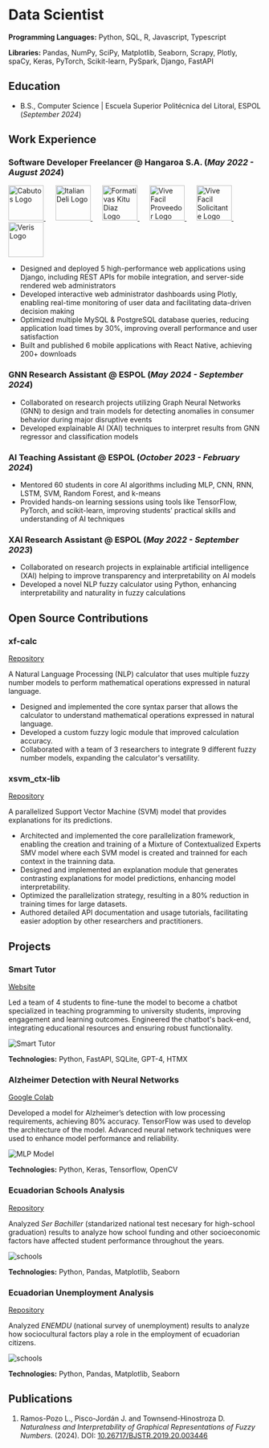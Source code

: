 # Data Scientist

**Programming Languages:** Python, SQL, R, Javascript, Typescript

**Libraries:** Pandas, NumPy, SciPy, Matplotlib, Seaborn, Scrapy, Plotly, spaCy, Keras, PyTorch, Scikit-learn, PySpark, Django, FastAPI


## Education

- B.S., Computer Science \| Escuela Superior Politécnica del Litoral, ESPOL (_September 2024_)


## Work Experience

### Software Developer Freelancer @ Hangaroa S.A. (_May 2022 - August 2024_)

<a href="https://play.google.com/store/apps/details?id=io.cabutos.starter.v1&pcampaignid=web_share">
<img src="/assets/img/cabutos.png" width="70" height="70" alt="Cabutos Logo">
</a>&nbsp;&nbsp;&nbsp;&nbsp;
<a href="https://play.google.com/store/apps/details?id=com.innovasystem.pizzeria&pcampaignid=web_share">
<img src="/assets/img/pizza.png" width="70" height="70" alt="Italian Deli Logo">
</a>&nbsp;&nbsp;&nbsp;&nbsp;
<a href="https://play.google.com/store/apps/details?id=io.kitudiaz.app&pcampaignid=web_share">
<img src="/assets/img/futbol.png" width="70" height="70" alt="Formativas Kitu Diaz Logo">
</a>&nbsp;&nbsp;&nbsp;&nbsp;
<a href="https://play.google.com/store/apps/details?id=com.vive_facil_proveedor.app&pcampaignid=web_share">
<img src="/assets/img/vf_prov.png" width="70" height="70" alt="Vive Facil Proveedor Logo">
</a>&nbsp;&nbsp;&nbsp;&nbsp;
<a href="https://play.google.com/store/apps/details?id=com.tome.app&pcampaignid=web_share">
<img src="/assets/img/vf_sol.png" width="70" height="70" alt="Vive Facil Solicitante Logo">
</a>&nbsp;&nbsp;&nbsp;&nbsp;
<a href="https://play.google.com/store/apps/details?id=ec.com.innovasystem.veris&pcampaignid=web_share">
<img src="/assets/img/veris.webp" width="70" height="70" alt="Veris Logo">
</a>

- Designed and deployed 5 high-performance web applications using Django, including REST APIs for mobile integration, and server-side rendered web administrators
- Developed interactive web administrator dashboards using Plotly, enabling real-time monitoring of user data and facilitating data-driven decision making
- Optimized multiple MySQL & PostgreSQL database queries, reducing application load times by 30%, improving overall performance and user satisfaction
- Built and published 6 mobile applications with React Native, achieving 200+ downloads

### GNN Research Assistant @ ESPOL (_May 2024 - September 2024_)

- Collaborated on research projects utilizing Graph Neural Networks (GNN) to design and train models for detecting anomalies in consumer behavior during major disruptive events
- Developed explainable AI (XAI) techniques to interpret results from GNN regressor and classification models

### AI Teaching Assistant @ ESPOL (_October 2023 - February 2024_)

- Mentored 60 students in core AI algorithms including MLP, CNN, RNN, LSTM, SVM, Random Forest, and k-means
- Provided hands-on learning sessions using tools like TensorFlow, PyTorch, and scikit-learn, improving students’ practical skills and understanding of AI techniques

### XAI Research Assistant @ ESPOL (_May 2022 - September 2023_)

- Collaborated on research projects in explainable artificial intelligence (XAI) helping to improve transparency and interpretability on AI models
- Developed a novel NLP fuzzy calculator using Python, enhancing interpretability and naturality in fuzzy calculations


## Open Source Contributions
### xf-calc

[Repository](https://github.com/interpretapple-lab/xf-calc)

A Natural Language Processing (NLP) calculator that uses multiple fuzzy number models to perform mathematical operations expressed in natural language.

- Designed and implemented the core syntax parser that allows the calculator to understand mathematical operations expressed in natural language.
- Developed a custom fuzzy logic module that improved calculation accuracy.
- Collaborated with a team of 3 researchers to integrate 9 different fuzzy number models, expanding the calculator's versatility.


### xsvm_ctx-lib

[Repository](https://github.com/interpretapple-lab/xsvm_ctx-lib)

A parallelized Support Vector Machine (SVM) model that provides explanations for its predictions.

- Architected and implemented the core parallelization framework, enabling the creation and training of a Mixture of Contextualized Experts SMV model where each SVM model is created and trainned for each context in the trainning data.
- Designed and implemented an explanation module that generates contrasting explanations for model predictions, enhancing model interpretability.
- Optimized the parallelization strategy, resulting in a 80% reduction in training times for large datasets.
- Authored detailed API documentation and usage tutorials, facilitating easier adoption by other researchers and practitioners.

## Projects

### Smart Tutor

[Website](http://134.122.3.170)

Led a team of 4 students to fine-tune the model to become a chatbot specialized in teaching programming to university students, improving engagement and learning outcomes.
Engineered the chatbot's back-end, integrating educational resources and ensuring robust functionality.

![Smart Tutor](/assets/img/smart_tutor.png)

**Technologies:** Python, FastAPI, SQLite, GPT-4, HTMX

### Alzheimer Detection with Neural Networks

[Google Colab](https://colab.research.google.com/drive/1FdmypedTmsPJxPOT4kT7GB6-M6KCAM17?usp=sharing)

Developed a model for Alzheimer’s detection with low processing requirements, achieving 80% accuracy. TensorFlow was used to develop the architecture of the model. Advanced neural network techniques were used to enhance model performance and reliability.

![MLP Model](/assets/img/mlp_model.png)

**Technologies:** Python, Keras, Tensorflow, OpenCV

### Ecuadorian Schools Analysis

[Repository](https://github.com/lurapozo/DatosEscolares/tree/main)

Analyzed _Ser Bachiller_ (standarized national test necesary for high-school graduation) results to analyze how school funding and other socioeconomic factors have affected student performance throughout the years.

![schools](/assets/img/schools.png)

**Technologies:** Python, Pandas, Matplotlib, Seaborn

### Ecuadorian Unemployment Analysis

[Repository](https://github.com/lurapozo/enemdu_analisis/tree/main)

Analyzed _ENEMDU_ (national survey of unemployment) results to analyze how sociocultural factors play a role in the employment of ecuadorian citizens.

![schools](/assets/img/unemployment.png)

**Technologies:** Python, Pandas, Matplotlib, Seaborn

## Publications

1. Ramos-Pozo L., Pisco-Jordán J. and Townsend-Hinostroza D. _Naturalness and Interpretability of Graphical Representations of Fuzzy Numbers._ (2024). DOI: [10.26717/BJSTR.2019.20.003446](https://doi.org/10.18687/LACCEI2024.1.1.2011)

